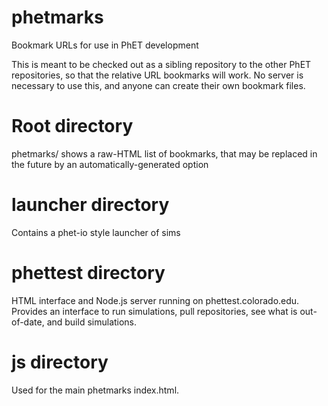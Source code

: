 phetmarks
=========

Bookmark URLs for use in PhET development

This is meant to be checked out as a sibling repository to the other PhET repositories, so that the relative URL
bookmarks will work. No server is necessary to use this, and anyone can create their own bookmark files.

# Root directory

phetmarks/ shows a raw-HTML list of bookmarks, that may be replaced in the future by an automatically-generated option

# launcher directory

Contains a phet-io style launcher of sims

# phettest directory

HTML interface and Node.js server running on phettest.colorado.edu. Provides an interface to run simulations, pull repositories, see what is out-of-date, and build simulations.

# js directory

Used for the main phetmarks index.html.
